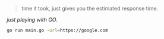 > time it took, just gives you the estimated response time.

*just playing with GO.*


```bash
go run main.go -url=https://google.com
```
